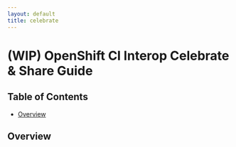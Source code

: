 ```yaml
---
layout: default
title: celebrate
---
```


# (WIP) OpenShift CI Interop Celebrate & Share Guide<!-- omit from toc -->

## Table of Contents<!-- omit from toc -->
- [Overview](#overview)

## Overview